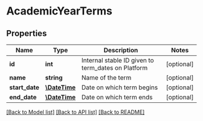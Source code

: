 # AcademicYearTerms

## Properties
Name | Type | Description | Notes
------------ | ------------- | ------------- | -------------
**id** | **int** | Internal stable ID given to term_dates on Platform | [optional] 
**name** | **string** | Name of the term | [optional] 
**start_date** | [**\DateTime**](\DateTime.md) | Date on which term begins | [optional] 
**end_date** | [**\DateTime**](\DateTime.md) | Date on which term ends | [optional] 

[[Back to Model list]](../README.md#documentation-for-models) [[Back to API list]](../README.md#documentation-for-api-endpoints) [[Back to README]](../README.md)


